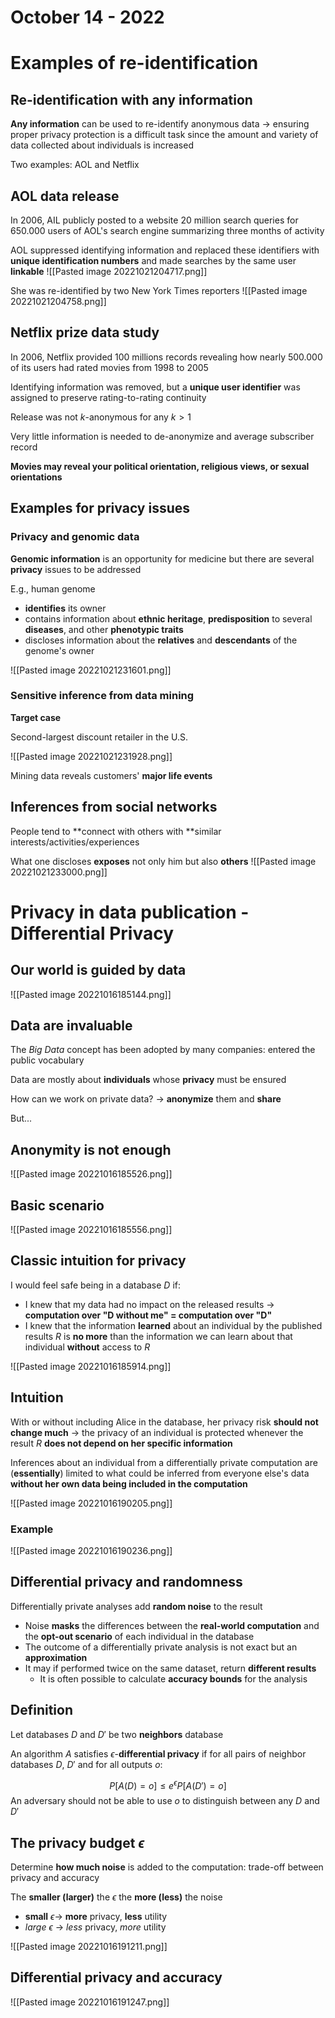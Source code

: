 # October 14 - 2022

# Examples of re-identification

## Re-identification with any information

**Any information** can be used to re-identify anonymous data
$\rightarrow$ ensuring proper privacy protection is a difficult task since the amount and variety of data collected about individuals is increased

Two examples: AOL and Netflix

## AOL data release

In 2006, AIL publicly posted to a website 20 million search queries for 650.000 users of AOL's search engine summarizing three months of activity

AOL suppressed identifying information and replaced these identifiers with **unique identification numbers** and made searches by the same user **linkable**
![[Pasted image 20221021204717.png]]

She was re-identified by two New York Times reporters
![[Pasted image 20221021204758.png]]

## Netflix prize data study

In 2006, Netflix provided 100 millions records revealing how nearly 500.000 of its users had rated movies from 1998 to 2005

Identifying information was removed, but a **unique user identifier** was assigned to preserve rating-to-rating continuity

Release was not $k$-anonymous for any $k>1$

Very little information is needed to de-anonymize and average subscriber record

**Movies may reveal your political orientation, religious views, or sexual orientations**


## Examples for privacy issues

### Privacy and genomic data

**Genomic information** is an opportunity for medicine but there are several **privacy** issues to be addressed

E.g., human genome
- **identifies** its owner
- contains information about **ethnic heritage**, **predisposition** to several **diseases**, and other **phenotypic traits**
- discloses information about the **relatives** and **descendants** of the genome's owner

![[Pasted image 20221021231601.png]]

### Sensitive inference from data mining

**Target case**

Second-largest discount retailer in the U.S.

![[Pasted image 20221021231928.png]]

Mining data reveals customers' **major life events**

## Inferences from social networks

People tend to **connect with others with **similar interests/activities/experiences

What one discloses **exposes** not only him but also **others**
![[Pasted image 20221021233000.png]]





# Privacy in data publication - Differential Privacy

## Our world is guided by data
![[Pasted image 20221016185144.png]]

## Data are invaluable

The *Big Data* concept has been adopted by many companies: entered the public vocabulary

Data are mostly about **individuals** whose **privacy** must be ensured

How can we work on private data?
$\rightarrow$ **anonymize** them and **share**

But...

## Anonymity is not enough

![[Pasted image 20221016185526.png]]

## Basic scenario
![[Pasted image 20221016185556.png]]

## Classic intuition for privacy
I would feel safe being in a database $D$ if:
- I knew that my data had no impact on the released results
$\rightarrow$ **computation over "D without me" = computation over "D"**
- I knew that the information **learned** about an individual by the published results $R$ is **no more** than the information we can learn about that individual **without** access to $R$

![[Pasted image 20221016185914.png]]




## Intuition

With or without including Alice in the database, her privacy risk **should not change much**
$\rightarrow$ the privacy of an individual is protected whenever the result $R$ **does not depend on her specific information**

Inferences about an individual from a differentially private computation are (**essentially**) limited to what could be inferred from everyone else's data **without her own data being included in the computation**

![[Pasted image 20221016190205.png]]

### Example

![[Pasted image 20221016190236.png]]

## Differential privacy and randomness

Differentially private analyses add **random noise** to the result

- Noise **masks** the differences between the **real-world computation** and the **opt-out scenario** of each individual in the database
- The outcome of a differentially private analysis is not exact but an **approximation**
- It may if performed twice on the same dataset, return **different results**
	- It is often possible to calculate **accuracy bounds** for the analysis

## Definition

Let databases $D$ and $D'$ be two **neighbors** database

An algorithm $A$ satisfies $\epsilon$-**differential privacy** if for all pairs of neighbor databases $D$, $D'$ and for all outputs $o$:

$$P[A(D) = o] \leq e^\epsilon P[A(D') = o]$$
An adversary should not be able to use $o$ to distinguish between any $D$ and $D'$

## The privacy budget $\epsilon$
Determine **how much noise** is added to the computation: trade-off between privacy and accuracy

The **smaller (larger)** the $\epsilon$ the **more (less)** the noise
- **small** $\epsilon \rightarrow$ **more** privacy, **less** utility
- *large* $\epsilon$ $\rightarrow$ *less* privacy, *more* utility

![[Pasted image 20221016191211.png]]

## Differential privacy and accuracy
![[Pasted image 20221016191247.png]]

